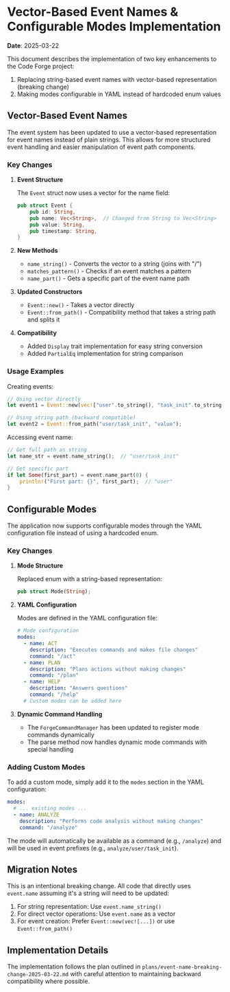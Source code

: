 # Vector-Based Event Names & Configurable Modes Implementation

**Date**: 2025-03-22

This document describes the implementation of two key enhancements to the Code Forge project:

1. Replacing string-based event names with vector-based representation (breaking change)
2. Making modes configurable in YAML instead of hardcoded enum values

## Vector-Based Event Names

The event system has been updated to use a vector-based representation for event names instead of plain strings. This allows for more structured event handling and easier manipulation of event path components.

### Key Changes

1. **Event Structure**

   The `Event` struct now uses a vector for the name field:
   ```rust
   pub struct Event {
       pub id: String,
       pub name: Vec<String>,  // Changed from String to Vec<String>
       pub value: String,
       pub timestamp: String,
   }
   ```

2. **New Methods**

   - `name_string()` - Converts the vector to a string (joins with "/")
   - `matches_pattern()` - Checks if an event matches a pattern
   - `name_part()` - Gets a specific part of the event name path

3. **Updated Constructors**

   - `Event::new()` - Takes a vector directly
   - `Event::from_path()` - Compatibility method that takes a string path and splits it

4. **Compatibility**

   - Added `Display` trait implementation for easy string conversion
   - Added `PartialEq` implementation for string comparison

### Usage Examples

Creating events:
```rust
// Using vector directly
let event1 = Event::new(vec!["user".to_string(), "task_init".to_string()], "value");

// Using string path (backward compatible)
let event2 = Event::from_path("user/task_init", "value");
```

Accessing event name:
```rust
// Get full path as string
let name_str = event.name_string();  // "user/task_init"

// Get specific part
if let Some(first_part) = event.name_part(0) {
    println!("First part: {}", first_part);  // "user"
}
```

## Configurable Modes

The application now supports configurable modes through the YAML configuration file instead of using a hardcoded enum.

### Key Changes

1. **Mode Structure**

   Replaced enum with a string-based representation:
   ```rust
   pub struct Mode(String);
   ```

2. **YAML Configuration**

   Modes are defined in the YAML configuration file:
   ```yaml
   # Mode configuration
   modes:
     - name: ACT
       description: "Executes commands and makes file changes"
       command: "/act"
     - name: PLAN
       description: "Plans actions without making changes"
       command: "/plan"
     - name: HELP
       description: "Answers questions"
       command: "/help"
     # Custom modes can be added here
   ```

3. **Dynamic Command Handling**

   - The `ForgeCommandManager` has been updated to register mode commands dynamically
   - The parse method now handles dynamic mode commands with special handling

### Adding Custom Modes

To add a custom mode, simply add it to the `modes` section in the YAML configuration:

```yaml
modes:
  # ... existing modes ...
  - name: ANALYZE
    description: "Performs code analysis without making changes"
    command: "/analyze"
```

The mode will automatically be available as a command (e.g., `/analyze`) and will be used in event prefixes (e.g., `analyze/user/task_init`).

## Migration Notes

This is an intentional breaking change. All code that directly uses `event.name` assuming it's a string will need to be updated:

1. For string representation: Use `event.name_string()`
2. For direct vector operations: Use `event.name` as a vector
3. For event creation: Prefer `Event::new(vec![...])` or use `Event::from_path()`

## Implementation Details

The implementation follows the plan outlined in `plans/event-name-breaking-change-2025-03-22.md` with careful attention to maintaining backward compatibility where possible.